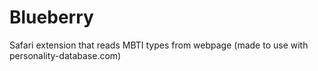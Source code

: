 # Blueberry
Safari extension that reads MBTI types from webpage (made to use with personality-database.com)
